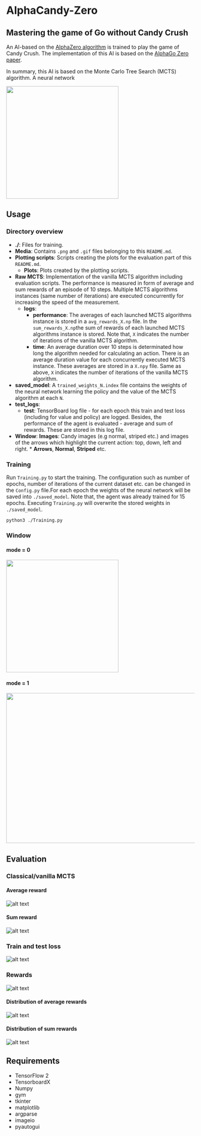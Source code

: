 # AlphaCandy-Zero
## Mastering the game of Go without Candy Crush

An AI-based on the [AlphaZero algorithm](https://www.deepmind.com/blog/alphazero-shedding-new-light-on-chess-shogi-and-go) is trained to play the game of Candy Crush. The implementation of this AI is based on the [AlphaGo Zero paper](https://www.deepmind.com/publications/mastering-the-game-of-go-without-human-knowledge).

In summary, this AI is based on the Monte Carlo Tree Search (MCTS) algorithm. A neural network 


<img src="./Media/play_game_mode_0.gif" width="300" height="300">

## Usage

### Directory overview

* **./**: Files for training.
* **Media**: Contains `.png` and `.gif` files belonging to this `README.md`.
* **Plotting scripts**: Scripts creating the plots for the evaluation part of this `README.md`.
    * **Plots**: Plots created by the plotting scripts.
* **Raw MCTS**: Implementation of the vanilla MCTS algorithm including evaluation scripts. The performance is measured in form of average and sum rewards of an episode of 10 steps. Multiple MCTS algorithms instances (same number of iterations) are executed concurrently for increasing the speed of the measurement.
    * **logs**: 
        * **performance**: The averages of each launched MCTS algorithms instance is stored in a `avg_rewards_X.np` file. 
        In the `sum_rewards_X.np`the sum of rewards of each launched MCTS algorithms instance is stored.
        Note that, `X` indicates the number of iterations of the vanilla MCTS algorithm.
        * **time**: An average duration over 10 steps is determinated how long the algorithm needed for calculating an action. There is an average duration value for each concurrently executed MCTS instance. These averages are stored in a `X.npy` file.
        Same as above, `X` indicates the number of iterations of the vanilla MCTS algorithm.
* **saved_model**: A ``trained_weights_N.index`` file contains the weights of the neural network learning the policy and the value of the MCTS algorithm at each `N`.
* **test_logs**: 
    * **test**: TensorBoard log file - for each epoch this train and test loss (including for value and policy) are logged. Besides, the performance of the agent is evaluated - average and sum of rewards. These are stored in this log file.  
* **Window**:
    **Images**: Candy images (e.g normal, striped etc.) and images of the arrows which highlight the current action: top, down, left and right.
        * **Arrows**, **Normal**, **Striped** etc.


### Training

Run `Training.py` to start the training. The configuration such as number of epochs, number of iterations of the current dataset etc. can be changed in the `Config.py` file.For each epoch the weights of the neural network will be saved into `./saved_model`. 
Note that, the agent was already trained for 15 epochs. Executing `Training.py` will overwrite the stored weights in `./saved_model`.

```
python3 ./Training.py
```

### Window 

#### mode = 0

<img src="./Media/play_game_mode_0.gif" width="300" height="300">

#### mode = 1

<img src="./Media/play_game_mode_1.gif" width="1500" height="400">


## Evaluation

### Classical/vanilla MCTS  

#### Average reward

![alt text](./Raw%20MCTS/Plotting%20scripts/Plots/Vanilla_MCTS_performance_avg_reward.png)

#### Sum reward

![alt text](./Raw%20MCTS/Plotting%20scripts/Plots/Vanilla_MCTS_performance_sum_reward.png)

### Train and test loss

![alt text](./Plotting%20scripts/Plots/TrainTestLoss.png)

### Rewards

![alt text](./Plotting%20scripts/Plots/AvgSumReward.png)

#### Distribution of average rewards

![alt text](./Plotting%20scripts/Plots/DistriAvgRewards.png)

#### Distribution of sum rewards

![alt text](./Plotting%20scripts/Plots/DistriSumRewards.png)

## Requirements
- TensorFlow 2
- TensorboardX
- Numpy
- gym
- tkinter
- matplotlib
- argparse
- imageio
- pyautogui
